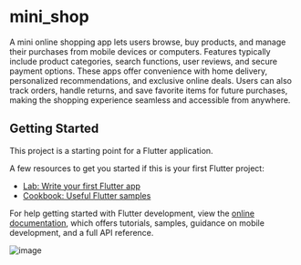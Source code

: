 # mini_shop

A mini online shopping app lets users browse, buy products, and manage their purchases from mobile devices or computers. Features typically include product categories, search functions, user reviews, and secure payment options. These apps offer convenience with home delivery, personalized recommendations, and exclusive online deals. Users can also track orders, handle returns, and save favorite items for future purchases, making the shopping experience seamless and accessible from anywhere.

## Getting Started

This project is a starting point for a Flutter application.

A few resources to get you started if this is your first Flutter project:

- [Lab: Write your first Flutter app](https://docs.flutter.dev/get-started/codelab)
- [Cookbook: Useful Flutter samples](https://docs.flutter.dev/cookbook)

For help getting started with Flutter development, view the
[online documentation](https://docs.flutter.dev/), which offers tutorials,
samples, guidance on mobile development, and a full API reference.

![image](https://github.com/user-attachments/assets/2c82963d-adbe-4362-b871-ef5e2ca123bb)
